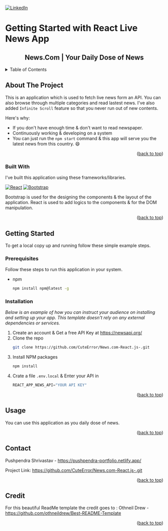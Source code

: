 [![LinkedIn][linkedin-shield]][linkedin-url]

# Getting Started with React Live News App

<div id="top"></div>

<!-- PROJECT LOGO -->
<div align="left">

  <h2 align="center">News.Com | Your Daily Dose of News</h3>

<!-- TABLE OF CONTENTS -->
<details>
  <summary>Table of Contents</summary>
  <ol>
    <li>
      <a href="#about-the-project">About The Project</a>
      <ul>
        <li><a href="#built-with">Built With</a></li>
      </ul>
    </li>
    <li>
      <a href="#getting-started">Getting Started</a>
      <ul>
        <li><a href="#prerequisites">Prerequisites</a></li>
        <li><a href="#installation">Installation</a></li>
      </ul>
    </li>
    <li><a href="#usage">Usage</a></li>
    <li><a href="#contact">Contact</a></li>
    <li><a href="#credit">Credit</a></li>
  </ol>
</details>


<!-- ABOUT THE PROJECT -->
## About The Project

This is an application which is used to fetch live news form an API. You can also browse through multiple categories and read lastest news.
I've also added ```Infinite Scroll``` feature so that you never run out of new contents.

Here's why:
* If you don't have enough time & don't want to read newspaper.
* Continuously working & developing on a system
* You can just run the ``` npm start ``` command & this app will serve you the latest news from this country. :smile:

<p align="right">(<a href="#top">back to top</a>)</p>


### Built With

I've built this application using these frameworks/libraries. 

[![React][React.js]][React-url] [![Bootstrap][Bootstrap.com]][Bootstrap-url]
  
Bootstrap is used for the designing the components & the layout of the application.
React is used to add logics to the components & for the DOM manipulation.

<p align="right">(<a href="#top">back to top</a>)</p>


<!-- GETTING STARTED -->
## Getting Started

To get a local copy up and running follow these simple example steps.

### Prerequisites

Follow these steps to run this application in your system.
  
* npm
  ```sh
  npm install npm@latest -g
  ```

### Installation

_Below is an example of how you can instruct your audience on installing and setting up your app. This template doesn't rely on any external dependencies or services._

1. Create an account & Get a free API Key at https://newsapi.org/
2. Clone the repo
   ```sh
   git clone https://github.com/CuteError/News.com-React.js-.git
   ```
3. Install NPM packages
   ```sh
   npm install
   ```
4. Crate a file `.env.local` & Enter your API in 
   ```js
   REACT_APP_NEWS_API="YOUR API KEY"
   ```

<p align="right">(<a href="#top">back to top</a>)</p>


<!-- USAGE EXAMPLES -->
## Usage

You can use this application as you daily dose of news. 

<p align="right">(<a href="#top">back to top</a>)</p>


<!-- CONTACT -->
## Contact

Pushpendra Shrivastav - https://pushpendra-portfolio.netlify.app/

Project Link: https://github.com/CuteError/News.com-React.js-.git

<p align="right">(<a href="#top">back to top</a>)</p>
  
  
<!-- Credits  -->
  
## Credit
For this beautiful ReadMe template the credit goes to : Othneil Drew - https://github.com/othneildrew/Best-README-Template
  
<p align="right">(<a href="#top">back to top</a>)</p>


<!-- MARKDOWN LINKS & IMAGES -->
<!-- https://www.markdownguide.org/basic-syntax/#reference-style-links -->
[linkedin-shield]: https://img.shields.io/badge/-LinkedIn-black.svg?style=for-the-badge&logo=linkedin&colorB=555
[linkedin-url]: [https://www.linkedin.com/in/pushpendra-shrivastav]
<!-- [product-screenshot]: images/screenshot.png -->
[React.js]: https://img.shields.io/badge/React-20232A?style=for-the-badge&logo=react&logoColor=61DAFB
[React-url]: https://reactjs.org/
[Bootstrap.com]: https://img.shields.io/badge/Bootstrap-563D7C?style=for-the-badge&logo=bootstrap&logoColor=white
[Bootstrap-url]: https://getbootstrap.com

